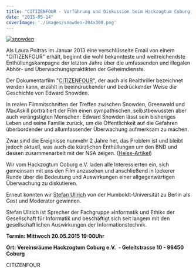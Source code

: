 ```yaml
---
title: "CITIZENFOUR - Vorführung und Diskussion beim Hackzogtum Coburg e.V. - Mittwoch 20.05.2015 19:00 Uhr"
date: "2015-05-14"
coverImage: './images/snowden-204x300.png'
---
```


[![snowden](../images/snowden-204x300.png)](https://hackzogtum-coburg.de/wp-content/uploads/2015/05/snowden.png)

Als Laura Poitras im Januar 2013 eine verschlüsselte Email von einem "CITIZENFOUR" erhält, beginnt die wohl bekannteste und weitreichendste Enthüllungskampagne der letzten Jahre über die umfassenden und illegalen Abhör- und Überwachungspraktikten der Geheimdienste.

Der Dokumentarfilm "[CITIZENFOUR](https://de.wikipedia.org/wiki/Citizenfour_%28Film%29 "CITIZENFOUR")", der auch als Realthriller bezeichnet werden kann, erzählt in beeindruckender und bedrückender Weise die Geschichte von Edward Snowden.

In realen Filmmitschnitten der Treffen zwischen Snowden, Greenwald und MacAskill portraitiert der Film einen sympathischen, selbstbewussten aber auch verängstigten Menschen: Edward Snowden lässt sein bisheriges Leben und seine Familie zurück, um die Öffentlichkeit auf die Gefahren überbordender und allumfassender Überwachung aufmerksam zu machen.

Zwar sind die Ereignisse nunmehr 2 Jahre her, das Problem ist und bleibt jedoch aktuell, was auch die kürzlichen Enthüllungen um den BND und dessen zusammenarbeit mit der NSA zeigen. ([Heise-Artikel](http://www.heise.de/newsticker/meldung/BND-Skandal-Monatlich-1-3-Milliarden-Verbindungsdaten-fuer-die-NSA-2645741.html "Heise-artikel"))

Wir vom Hackzogtum Coburg e.V. laden alle Interessierten ein, sich gemeinsam mit uns den Film anzusehen und anschließend in lockerer Runde über die Bedeutung und Auswirkungen einer allgegenwärtigen Überwachung zu diskutieren.

Erneut konnten wir [Stefan Ullrich](https://www.interdisciplinary-laboratory.hu-berlin.de/de/personen/stefan-ullrich "Stefan Ullrich") von der Humboldt-Universität zu Berlin als Gast und Moderator gewinnen.

Stefan Ullrich ist Sprecher der Fachgruppe »Informatik und Ethik« der Gesellschaft für Informatik und beschäftigt sich seit langem mit den gesellschaftlichen Auswirkungen der Informationstechnik.

**Termin: Mittwoch 20.05.2015 19:00Uhr**

**Ort: Vereinsräume Hackzogtum Coburg e.V.  - Geleitstrasse 10 - 96450 Coburg**

CITIZENFOUR
